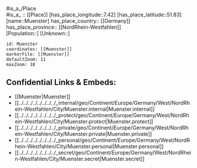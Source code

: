 ﻿---
location: [51.83,7.42] 
mapzoom: [7,12] 
mapmarker: city 
type: City
tags:
- geo/City


SpocWebEntityId: 32678
isDeleted: false
confidential: public

---
#is_a_/Place  
#is_a_ :: [[Place]] 
[has_place_longitude::7.42] 
[has_place_latitude::51.83] 
[name::Muenster] 
has_place_country:: [[Germany]]  
has_place_province:: [[NordRhein-Westfahlen]]  
[Population::] 
[Unknown::] 


```leaflet
id: Muenster
coordinates: [[Muenster]] 
markerFile: [[Muenster]] 
defaultZoom: 11 
maxZoom: 18
```


## Confidential Links & Embeds: 
- [[Muenster|Muenster]]  
- [[../../../../../../../../_internal/geo/Continent/Europe/Germany/West/NordRhein-Westfahlen/City/Muenster.internal|Muenster.internal]] 
- [[../../../../../../../../_protect/geo/Continent/Europe/Germany/West/NordRhein-Westfahlen/City/Muenster.protect|Muenster.protect]] 
- [[../../../../../../../../_private/geo/Continent/Europe/Germany/West/NordRhein-Westfahlen/City/Muenster.private|Muenster.private]] 
- [[../../../../../../../../_personal/geo/Continent/Europe/Germany/West/NordRhein-Westfahlen/City/Muenster.personal|Muenster.personal]] 
- [[../../../../../../../../_secret/geo/Continent/Europe/Germany/West/NordRhein-Westfahlen/City/Muenster.secret|Muenster.secret]] 
